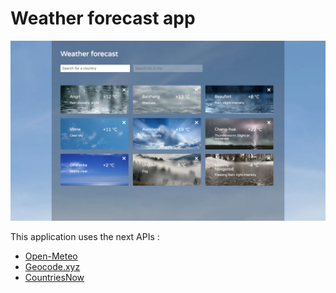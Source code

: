 # Weather forecast app

![Front-End Developer](./public/screenshot.jpg)


This application uses the next APIs :

- [Open-Meteo](https://open-meteo.com/)
- [Geocode.xyz](https://geocode.xyz/)
- [CountriesNow](https://countriesnow.space/)
